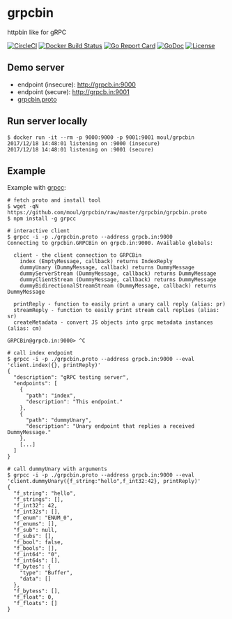 # grpcbin
httpbin like for gRPC

[![CircleCI](https://circleci.com/gh/moul/grpcbin.svg?style=svg)](https://circleci.com/gh/moul/grpcbin)
[![Docker Build Status](https://img.shields.io/docker/build/moul/grpcbin.svg)](https://hub.docker.com/r/moul/grpcbin/)
[![Go Report Card](https://goreportcard.com/badge/github.com/moul/grpcbin)](https://goreportcard.com/report/github.com/moul/grpcbin)
[![GoDoc](https://godoc.org/github.com/moul/grpcbin?status.svg)](https://godoc.org/github.com/moul/grpcbin/handler)
[![License](https://img.shields.io/github/license/moul/grpcbin.svg)](https://github.com/moul/grpcbin/blob/master/LICENSE)

## Demo server

* endpoint (insecure): http://grpcb.in:9000
* endpoint (secure): http://grpcb.in:9001
* [grpcbin.proto](https://github.com/moul/grpcbin/blob/master/grpcbin/grpcbin.proto)

## Run server locally

```console
$ docker run -it --rm -p 9000:9000 -p 9001:9001 moul/grpcbin
2017/12/18 14:48:01 listening on :9000 (insecure)
2017/12/18 14:48:01 listening on :9001 (secure)
```

## Example

Example with [grpcc](https://github.com/njpatel/grpcc):

```console
# fetch proto and install tool
$ wget -qN https://github.com/moul/grpcbin/raw/master/grpcbin/grpcbin.proto
$ npm install -g grpcc

# interactive client
$ grpcc -i -p ./grpcbin.proto --address grpcb.in:9000
Connecting to grpcbin.GRPCBin on grpcb.in:9000. Available globals:

  client - the client connection to GRPCBin
    index (EmptyMessage, callback) returns IndexReply
    dummyUnary (DummyMessage, callback) returns DummyMessage
    dummyServerStream (DummyMessage, callback) returns DummyMessage
    dummyClientStream (DummyMessage, callback) returns DummyMessage
    dummyBidirectionalStreamStream (DummyMessage, callback) returns DummyMessage

  printReply - function to easily print a unary call reply (alias: pr)
  streamReply - function to easily print stream call replies (alias: sr)
  createMetadata - convert JS objects into grpc metadata instances (alias: cm)

GRPCBin@grpcb.in:9000> ^C

# call index endpoint
$ grpcc -i -p ./grpcbin.proto --address grpcb.in:9000 --eval 'client.index({}, printReply)'
{
  "description": "gRPC testing server",
  "endpoints": [
    {
      "path": "index",
      "description": "This endpoint."
    },
    {
      "path": "dummyUnary",
      "description": "Unary endpoint that replies a received DummyMessage."
    },
    [...]
  ]
}

# call dummyUnary with arguments
$ grpcc -i -p ./grpcbin.proto --address grpcb.in:9000 --eval 'client.dummyUnary({f_string:"hello",f_int32:42}, printReply)'
{
  "f_string": "hello",
  "f_strings": [],
  "f_int32": 42,
  "f_int32s": [],
  "f_enum": "ENUM_0",
  "f_enums": [],
  "f_sub": null,
  "f_subs": [],
  "f_bool": false,
  "f_bools": [],
  "f_int64": "0",
  "f_int64s": [],
  "f_bytes": {
    "type": "Buffer",
    "data": []
  },
  "f_bytess": [],
  "f_float": 0,
  "f_floats": []
}
```
